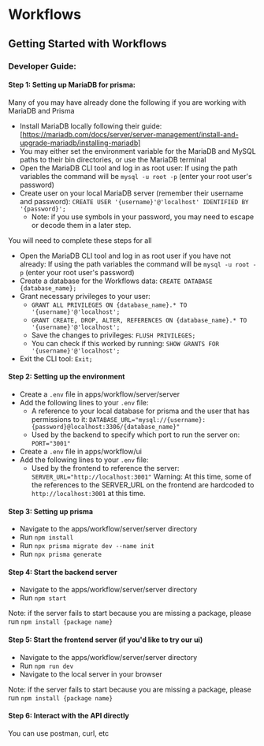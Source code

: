 # Workflows

## Getting Started with Workflows

### Developer Guide:

#### Step 1: Setting up MariaDB for prisma:

Many of you may have already done the following if you are working with MariaDB and Prisma
- Install MariaDB locally following their guide: [https://mariadb.com/docs/server/server-management/install-and-upgrade-mariadb/installing-mariadb]
- You may either set the environment variable for the MariaDB and MySQL paths to their bin directories, or use the MariaDB terminal
- Open the MariaDB CLI tool and log in as root user: If using the path variables the command will be `mysql -u root -p` (enter your root user's password)
- Create user on your local MariaDB server (remember their username and password): `CREATE USER '{username}'@'localhost' IDENTIFIED BY '{password}';`
    - Note: if you use symbols in your password, you may need to escape or decode them in a later step.

You will need to complete these steps for all
- Open the MariaDB CLI tool and log in as root user if you have not already: If using the path variables the command will be `mysql -u root -p` (enter your root user's password)
- Create a database for the Workflows data: `CREATE DATABASE {database_name};`
- Grant necessary privileges to your user:
    - `GRANT ALL PRIVILEGES ON {database_name}.* TO '{username}'@'localhost';`
    - `GRANT CREATE, DROP, ALTER, REFERENCES ON {database_name}.* TO '{username}'@'localhost';`
    - Save the changes to privileges: `FLUSH PRIVILEGES;`
    - You can check if this worked by running: `SHOW GRANTS FOR '{username}'@'localhost';`
- Exit the CLI tool: `Exit;`

#### Step 2: Setting up the environment

- Create a `.env` file in apps/workflow/server/server
- Add the following lines to your `.env` file:
    - A reference to your local database for prisma and the user that has permissions to it: `DATABASE_URL="mysql://{username}:{password}@localhost:3306/{database_name}"`
    - Used by the backend to specify which port to run the server on: `PORT="3001"`
- Create a `.env` file in apps/workflow/ui
- Add the following lines to your `.env` file:
    - Used by the frontend to reference the server: `SERVER_URL="http://localhost:3001"`
Warning: At this time, some of the references to the SERVER_URL on the frontend are hardcoded to `http://localhost:3001` at this time.

#### Step 3: Setting up prisma

- Navigate to the apps/workflow/server/server directory
- Run `npm install`
- Run `npx prisma migrate dev --name init`
- Run `npx prisma generate`

#### Step 4: Start the backend server

- Navigate to the apps/workflow/server/server directory
- Run `npm start`

Note: if the server fails to start because you are missing a package, please run `npm install {package name}`

#### Step 5: Start the frontend server (if you'd like to try our ui)

- Navigate to the apps/workflow/server/server directory
- Run `npm run dev`
- Navigate to the local server in your browser

Note: if the server fails to start because you are missing a package, please run `npm install {package name}`

#### Step 6: Interact with the API directly

You can use postman, curl, etc